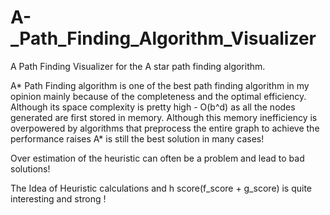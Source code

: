 # A-_Path_Finding_Algorithm_Visualizer


A Path Finding Visualizer for the A star path finding algorithm. 

A* Path Finding algorithm is one of the best path finding algorithm in my opinion mainly because of the completeness and the optimal efficiency. Although its space complexity is pretty high - O(b^d) as all the nodes generated are first stored in memory. Although this memory inefficiency is overpowered by algorithms that preprocess the entire graph to achieve the performance raises A* is still the best solution in many cases!

Over estimation of the heuristic can often be a problem and lead to bad solutions!

The Idea of Heuristic calculations and h score(f_score + g_score) is quite interesting and strong !
